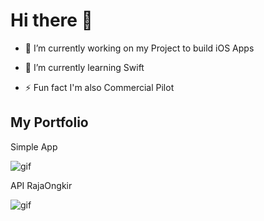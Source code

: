 # Hi there 👋



- 🔭 I’m currently working on my Project to build iOS Apps 

- 🌱 I’m currently learning Swift 

- ⚡ Fun fact I'm also Commercial Pilot

## My Portfolio

 Simple App                                                                      

![gif](https://thumbs.gfycat.com/SnappyWealthyBaiji-size_restricted.gif)         


 API RajaOngkir


![gif](https://thumbs.gfycat.com/ImpoliteTallJaeger-size_restricted.gif)





